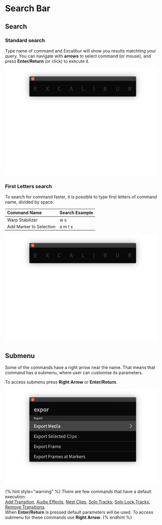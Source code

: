 # Search Bar

## Search

### Standard search

Type name of command and Excalibur will show you results matchting your query. You can navigate with **arrows** to select command \(or mouse\), and press **Enter/Return** \(or click\) to execute it.

![](../../../.gitbook/assets/01_warp.gif)

### First Letters search

To search for command faster, it is possible to type first letters of command name, divided by space.

| Command Name | Search Example |
| :--- | :--- |
| Warp Stabilizer | w s |
| Add Marker to Selection | a m t s |

![](../../../.gitbook/assets/02_w_s.gif)

## Submenu

Some of the commands have a right arrow near the name. That means that command has a submenu, where user can customise its parameters.

To access submenu press **Right Arrow** or **Enter/Return**.

![](../../../.gitbook/assets/03_submenu.gif)

{% hint style="warning" %}
There are few commands that have a default execution:  
[Add Transition](../commands/video-audio-transitions.md), [Audio Effects](../commands/video-audio-effects.md#audio-effects), [Nest Clips](../commands/clip.md#nest-clips), [Solo Tracks](../commands/sequence.md#solo-tracks), [Solo Lock Tracks](../commands/sequence.md#solo-lock-tracks), [Remove Transitions](../commands/clip.md#remove-transitions).  
When **Enter/Return** is pressed default parameters will be used. To access submenu for these commands use **Right Arrow**.
{% endhint %}

